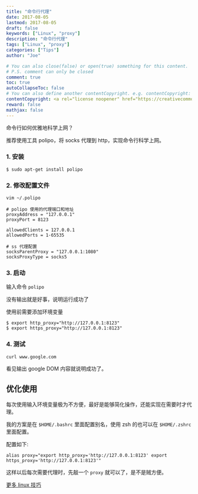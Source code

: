 ```yaml
---
title: "命令行代理"
date: 2017-08-05
lastmod: 2017-08-05
draft: false
keywords: ["Linux", "proxy"]
description: "命令行代理"
tags: ["Linux", "proxy"]
categories: ["Tips"]
author: "Joe"

# You can also close(false) or open(true) something for this content.
# P.S. comment can only be closed
comment: true
toc: true
autoCollapseToc: false
# You can also define another contentCopyright. e.g. contentCopyright: "This is another copyright."
contentCopyright: <a rel="license noopener" href="https://creativecommons.org/licenses/by-nc-nd/4.0/deed.zh" target="_blank">CC BY-NC-ND 4.0</a>
reward: false
mathjax: false
---
```



命令行如何优雅地科学上网？

推荐使用工具 polipo，将 socks 代理到 http，实现命令行科学上网。

<!--more-->

### 1. 安装

```shell
$ sudo apt-get install polipo
```

### 2. 修改配置文件

`vim ~/.polipo`

````
# polipo 使用的代理端口和地址
proxyAddress = "127.0.0.1"
proxyPort = 8123

allowedClients = 127.0.0.1
allowedPorts = 1-65535

# ss 代理配置
socksParentProxy = "127.0.0.1:1080"
socksProxyType = socks5
````
### 3. 启动

输入命令 `polipo`

没有输出就是好事，说明运行成功了

使用前需要添加环境变量
````shell
$ export http_proxy="http://127.0.0.1:8123"
$ export https_proxy="http://127.0.0.1:8123"
````

### 4. 测试

`curl www.google.com`

看见输出 google DOM 内容就说明成功了。

## 优化使用

每次使用输入环境变量极为不方便，最好是能够简化操作，还能实现在需要时才代理。

我的方案是在 `$HOME/.bashrc` 里面配置别名，使用 zsh 的也可以在 `$HOME/.zshrc` 里面配置。

配置如下:

```shell
alias proxy="export http_proxy='http://127.0.0.1:8123' export https_proxy='http://127.0.0.1:8123'"
```

这样以后每次需要代理时，先敲一个 `proxy` 就可以了，是不是贼方便。

[更多 linux 技巧](https://github.com/adevjoe/shell-tool)